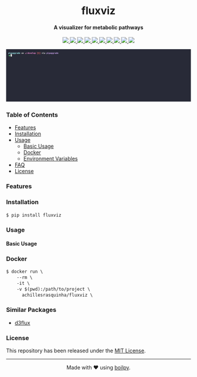 <div align="center">
  <h1>
    fluxviz
  </h1>
  <h4>A visualizer for metabolic pathways</h4>
</div>

<p align="center">
    <a href="https://travis-ci.org/achillesrasquinha/fluxviz">
        <img src="https://img.shields.io/travis/achillesrasquinha/fluxviz.svg?style=flat-square">
    </a>
    <a href="https://ci.appveyor.com/project/achillesrasquinha/fluxviz">
        <img src="https://img.shields.io/appveyor/ci/achillesrasquinha/fluxviz.svg?style=flat-square&logo=appveyor">
    </a>
    <a href="https://coveralls.io/github/achillesrasquinha/fluxviz">
        <img src="https://img.shields.io/coveralls/github/achillesrasquinha/fluxviz.svg?style=flat-square">
    </a>
    <a href="https://pypi.org/project/fluxviz/">
		<img src="https://img.shields.io/pypi/v/fluxviz.svg?style=flat-square">
	</a>
    <a href="https://pypi.org/project/fluxviz/">
		<img src="https://img.shields.io/pypi/l/fluxviz.svg?style=flat-square">
	</a>
    <a href="https://pypi.org/project/fluxviz/">
		<img src="https://img.shields.io/pypi/pyversions/fluxviz.svg?style=flat-square">
	</a>
    <a href="https://hub.docker.com/r/achillesrasquinha/fluxviz">
		<img src="https://img.shields.io/docker/cloud/build/achillesrasquinha/fluxviz.svg?style=flat-square&logo=docker">
	</a>
    <a href="https://git.io/boilpy">
      <img src="https://img.shields.io/badge/made%20with-boilpy-red.svg?style=flat-square">
    </a>
	<a href="https://saythanks.io/to/achillesrasquinha">
		<img src="https://img.shields.io/badge/Say%20Thanks-🦉-1EAEDB.svg?style=flat-square">
	</a>
	<a href="https://paypal.me/achillesrasquinha">
		<img src="https://img.shields.io/badge/donate-💵-f44336.svg?style=flat-square">
	</a>
</p>

<div align="center">
  <img src=".github/assets/demo.gif">
</div>

### Table of Contents
* [Features](#Features)
* [Installation](#installation)
* [Usage](#usage)
  * [Basic Usage](#basic-usage)
  * [Docker](#docker)
  * [Environment Variables](docs/source/envvar.md)
* [FAQ](FAQ.md)
* [License](#license)

### Features

### Installation

```shell
$ pip install fluxviz
```

### Usage

#### Basic Usage

### Docker

```
$ docker run \
    --rm \
    -it \
    -v $(pwd):/path/to/project \
      achillesrasquinha/fluxviz \
```

### Similar Packages

* [d3flux](https://github.com/pstjohn/d3flux)

### License

This repository has been released under the [MIT License](LICENSE).

---

<div align="center">
  Made with ❤️ using <a href="https://git.io/boilpy">boilpy</a>.
</div>
